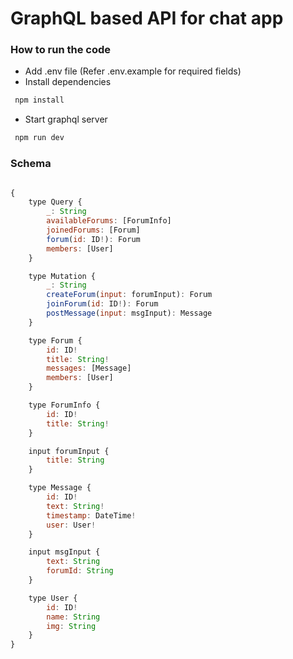 # GraphQL based API for chat app

### How to run the code

- Add .env file (Refer .env.example for required fields)
- Install dependencies

```js
 npm install

```

- Start graphql server

```js
 npm run dev
```

### Schema

```js

{
    type Query {
        _: String
        availableForums: [ForumInfo]
        joinedForums: [Forum]
        forum(id: ID!): Forum
        members: [User]
    }

    type Mutation {
        _: String
        createForum(input: forumInput): Forum
        joinForum(id: ID!): Forum
        postMessage(input: msgInput): Message
    }

    type Forum {
        id: ID!
        title: String!
        messages: [Message]
        members: [User]
    }

    type ForumInfo {
        id: ID!
        title: String!
    }

    input forumInput {
        title: String
    }

    type Message {
        id: ID!
        text: String!
        timestamp: DateTime!
        user: User!
    }

    input msgInput {
        text: String
        forumId: String
    }

    type User {
        id: ID!
        name: String
        img: String
    }
}
```
